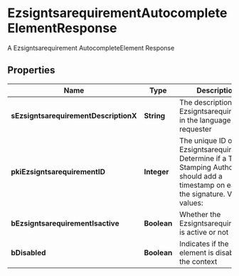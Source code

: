 

# EzsigntsarequirementAutocompleteElementResponse

A Ezsigntsarequirement AutocompleteElement Response

## Properties

| Name | Type | Description | Notes |
|------------ | ------------- | ------------- | -------------|
|**sEzsigntsarequirementDescriptionX** | **String** | The description of the Ezsigntsarequirement in the language of the requester |  |
|**pkiEzsigntsarequirementID** | **Integer** | The unique ID of the Ezsigntsarequirement.  Determine if a Time Stamping Authority should add a timestamp on each of the signature. Valid values:  |Value|Description| |-|-| |1|No. TSA Timestamping will requested. This will make all signatures a lot faster since no round-trip to the TSA server will be required. Timestamping will be made using eZsign server&#39;s time.| |2|Best effort. Timestamping from a Time Stamping Authority will be requested but is not mandatory. In the very improbable case it cannot be completed, the timestamping will be made using eZsign server&#39;s time. **Additional fee applies**| |3|Mandatory. Timestamping from a Time Stamping Authority will be requested and is mandatory. In the very improbable case it cannot be completed, the signature will fail and the user will be asked to retry. **Additional fee applies**| |  |
|**bEzsigntsarequirementIsactive** | **Boolean** | Whether the Ezsigntsarequirement is active or not |  |
|**bDisabled** | **Boolean** | Indicates if the element is disabled in the context |  |



